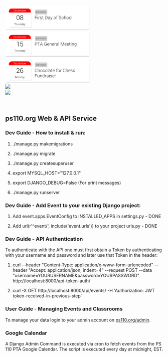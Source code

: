 <img height="250" src="https://raw.githubusercontent.com/discobeta/PS110Mobile/master/www/img/event.png"></td>
<br>
<a href="https://play.google.com/store/apps/details?id=com.les.ps110"><img width="110" src="http://ps110.org/static/img/googleplay.svg"></a>
<br>
<a href="https://itunes.apple.com/us/app/ps-110-events/id1146904301" target="_blank"><img width="110" src="https://raw.githubusercontent.com/discobeta/ps110/master/ps110/static/img/appstore.png" target="_blank"></a>

<br>
<h2> ps110.org Web & API Service </h2>

<h3> Dev Guide - How to install & run:</h3>

1. ./manage.py makemigrations

2. ./manage.py migrate

3. ./manage.py createsuperuser

3. export MYSQL_HOST="127.0.0.1"

5. export DJANGO_DEBUG=False (For print messages)

4. ./manage.py runserver

<h3> Dev Guide - Add Event to your existing Django project: </h3>

1. Add event.apps.EventConfig to INSTALLED_APPS in settings.py - DONE

2. Add url(r'^event/', include('event.urls')) to your project urls.py - DONE

<h3> Dev Guide - API Authentication</h3>

To authenticate with the API one must first obtain a Token by authenticating with your username and password and later use that Token in the header:

1. curl --header "Content-Type: application/x-www-form-urlencoded" --header "Accept: application/json; indent=4" --request POST --data "username=YOURUSERNAME&password=YOURPASSWORD" http://localhost:8000/api-token-auth/

2. curl -X GET http://localhost:8000/api/events/ -H 'Authorization: JWT token-received-in-previous-step'

<h3> User Guide - Managing Events and Classrooms </h3>

To manage your data login to your admin account on <a href="http://ps110.org/admin">ps110.org/admin</a>.

<h3> Google Calendar </h3>

A Django Admin Command is executed via cron to fetch events from the PS 110 PTA Google Calendar. The script is executed every day at midnight, EST.
